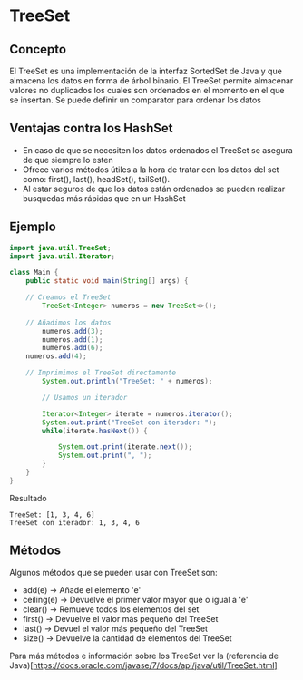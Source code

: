 # TreeSet

## Concepto
	
El TreeSet es una implementación de la interfaz SortedSet
de Java y que almacena los datos en forma de árbol binario. El TreeSet 
permite almacenar valores no duplicados los cuales son ordenados en el 
momento en el que se insertan. Se puede definir un comparator para 
ordenar los datos

## Ventajas contra los HashSet
	
- En caso de que se necesiten los datos ordenados el TreeSet se asegura
de que siempre lo esten
- Ofrece varios métodos útiles a la hora de tratar con los datos del set
como: first(), last(), headSet(), tailSet().
- Al estar seguros de que los datos están ordenados se pueden realizar
busquedas más rápidas que en un HashSet

## Ejemplo

```java
import java.util.TreeSet;
import java.util.Iterator;

class Main {
    public static void main(String[] args) {

	// Creamos el TreeSet 
        TreeSet<Integer> numeros = new TreeSet<>();
	
	// Añadimos los datos
        numeros.add(3);
        numeros.add(1);
        numeros.add(6);
	numeros.add(4);

	// Imprimimos el TreeSet directamente
        System.out.println("TreeSet: " + numeros);

        // Usamos un iterador

        Iterator<Integer> iterate = numeros.iterator();
        System.out.print("TreeSet con iterador: ");
        while(iterate.hasNext()) {

            System.out.print(iterate.next());
            System.out.print(", ");
        }
    }
}
```

Resultado

```
TreeSet: [1, 3, 4, 6]
TreeSet con iterador: 1, 3, 4, 6
```

## Métodos

Algunos métodos que se pueden usar con TreeSet son:

- add(e) -> Añade el elemento 'e'
- ceiling(e) -> Devuelve el primer valor mayor que o igual a 'e'
- clear() -> Remueve todos los elementos del set
- first() -> Devuelve el valor más pequeño del TreeSet
- last() -> Devuel el valor más pequeño del TreeSet
- size() -> Devuelve la cantidad de elementos del TreeSet

Para más métodos e información sobre los TreeSet ver la (referencia de Java)[https://docs.oracle.com/javase/7/docs/api/java/util/TreeSet.html]

